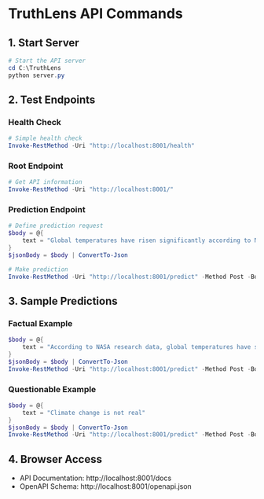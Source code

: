 # TruthLens API Commands

## 1. Start Server
```powershell
# Start the API server
cd C:\TruthLens
python server.py
```

## 2. Test Endpoints

### Health Check
```powershell
# Simple health check
Invoke-RestMethod -Uri "http://localhost:8001/health"
```

### Root Endpoint
```powershell
# Get API information
Invoke-RestMethod -Uri "http://localhost:8001/"
```

### Prediction Endpoint
```powershell
# Define prediction request
$body = @{
    text = "Global temperatures have risen significantly according to NASA data"
}
$jsonBody = $body | ConvertTo-Json

# Make prediction
Invoke-RestMethod -Uri "http://localhost:8001/predict" -Method Post -Body $jsonBody -ContentType "application/json"
```

## 3. Sample Predictions

### Factual Example
```powershell
$body = @{
    text = "According to NASA research data, global temperatures have shown a significant rise over the past century, with multiple independent studies confirming this trend."
}
$jsonBody = $body | ConvertTo-Json
Invoke-RestMethod -Uri "http://localhost:8001/predict" -Method Post -Body $jsonBody -ContentType "application/json"
```

### Questionable Example
```powershell
$body = @{
    text = "Climate change is not real"
}
$jsonBody = $body | ConvertTo-Json
Invoke-RestMethod -Uri "http://localhost:8001/predict" -Method Post -Body $jsonBody -ContentType "application/json"
```

## 4. Browser Access
- API Documentation: http://localhost:8001/docs
- OpenAPI Schema: http://localhost:8001/openapi.json
